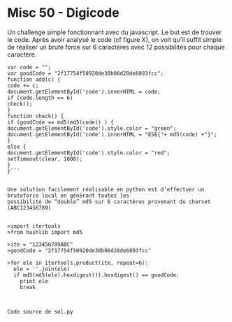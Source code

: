 # Misc 50 - Digicode

Un challenge simple fonctionnant avec du javascript. Le but est de trouver le code.
Après avoir analysé le code (cf figure X), on voit qu’il suffit simple de réaliser un brute
force sur 6 caractères avec 12 possibilités pour chaque caractère.

```
var code = "";
var goodCode = "2f17754f50920de30b06d28de6893fcc";
function add(c) {
code += c;
document.getElementById('code').innerHTML = code;
if (code.length == 6)
check();
}
function check() {
if (goodCode == md5(md5(code)) ) {
document.getElementById('code').style.color = "green";
document.getElementById('code').innerHTML = "ESE{"+ md5(code) +"}";
}
else {
document.getElementById('code').style.color = "red";
setTimeout(clear, 1000);
}
}```


Une solution facilement réalisable en python est d’effectuer un bruteforce local en générant toutes les
possibilité de “double” md5 sur 6 caractères provenant du charset (ABC123456789)


>import itertools
>from hashlib import md5

>ite = "123456789ABC"
>goodCode = "2f17754f50920de30b06d28de6893fcc"

>for ele in itertools.product(ite, repeat=6):
  ele = ''.join(ele)
  if md5(md5(ele).hexdigest()).hexdigest() == goodCode:
    print ele
    break



Code source de sol.py